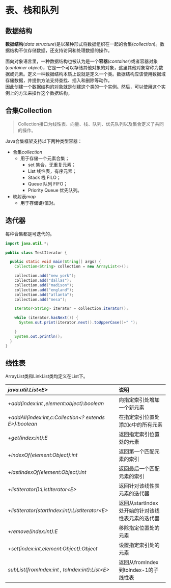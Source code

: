 # 表、栈和队列

## 数据结构

**数据结构**(*data structure*)是以某种形式将数据组织在一起的合集(*collection*)。数据结构不仅存储数据，还支持访问和处理数据的操作。

面向对象语言里，一种数据结构也被认为是一个**容器**(*container*)或者容器对象(*container object*)，它是一个可以存储其他对象的对象，这里其他对象常称为数据或元素。定义一种数据结构本质上说就是定义一个类。数据结构应该使用数据域存储数据，并提供方法支持查找、插入和删除等动作。  
因此创建一个数据结构的对象就是创建这个类的一个实例。然后，可以使用这个实例上的方法来操作这个数据结构。  

## 合集Collection

>Collection接口为线性表、向量、栈、队列、优先队列以及集合定义了共同的操作。

Java合集框架支持以下两种类型容器：

* 合集*collection*
  * 用于存储一个元素合集；
    * set 集合，无重复元素；
    * List 线性表，有序元素；
    * Stack 栈 FILO；
    * Queue 队列 FIFO；
    * Priority Queue 优先队列。
* 映射表*map*
  * 用于存储键/值对。

## 迭代器

每种合集都是可迭代的。

```Java
import java.util.*;

public class TestIterator {

  public static void main(String[] args) {
    Collection<String> collection = new ArrayList<>();

    collection.add("new york");
    collection.add("dallas");
    collection.add("madison");
    collection.add("england");
    collection.add("atlanta");
    collection.add("mesa");

    Iterator<String> iterator = collection.iterator();

    while (iterator.hasNext()) {
      System.out.print(iterator.next().toUpperCase()+" ");

    }
    System.out.println();
  }
}
```

## 线性表

ArrayList类和LinkList类均定义在List下。

|*java.util.List\<E>*|说明|
|:-----------------------|:------|
|*+add(index:int ,element:object):boolean*|向指定索引处增加一个新元素|
|*+addAll(index:int,c:Collection<? extends E>):boolean*|在指定索引位置处添加c中的所有元素|
|*+get(index:int):E*|返回指定索引位置处的元素|
|*+indexOf(element:Object):int*|返回第一个匹配元素的索引|
|*+lastIndexOf(element:Object):int*|返回最后一个匹配元素的索引|
|*+listIterator():ListIterator\<E>*|返回针对该线性表元素的迭代器|
|*+listIterator(startIndex:int):ListIterator\<E>*|返回从startIndex处开始的针对该线性表元素的迭代器|
|*+remove(index:int):E*|移除指定位置处的元素|
|*+set(index:int,element:Object):Object*|设置指定索引处的元素|
|*subList(fromIndex:int , toIndex:int):List\<E>*|返回从fromIndex到toIndex-1的子线性表|
